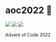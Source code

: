 # aoc2022 🎄

![](https://img.shields.io/badge/day%20📅-10-blue)
![](https://img.shields.io/badge/stars%20⭐-8-yellow)
![](https://img.shields.io/badge/days%20completed-4-red)

Advent of Code 2022
